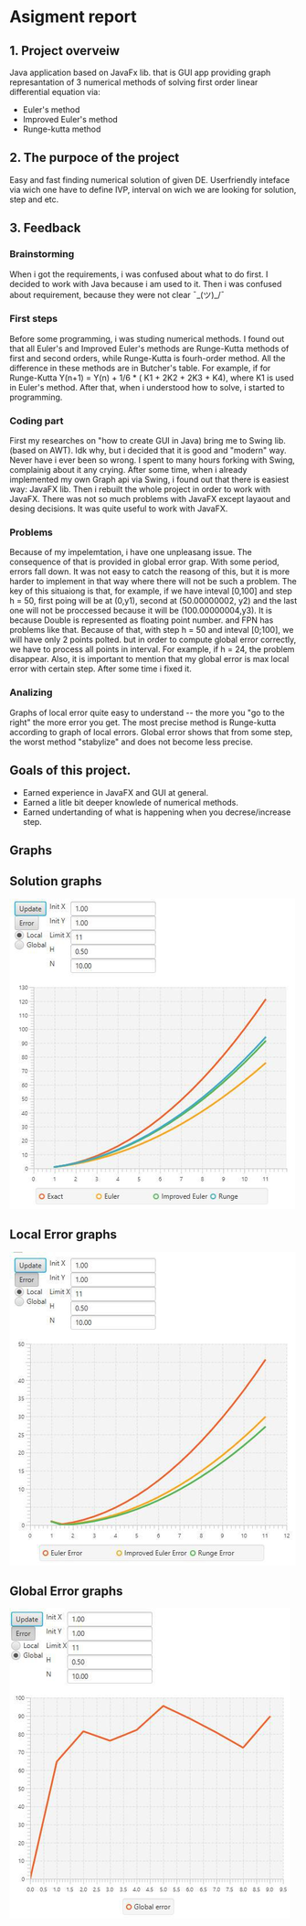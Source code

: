 # Asigment report

## **1. Project overveiw**
Java application based on JavaFx lib. that is GUI app providing graph represantation of 3 numerical methods of solving first order linear differential equation via:
- Euler's method
- Improved Euler's method
- Runge-kutta method

## **2. The purpoce of the project**
Easy and fast finding numerical solution of given DE. Userfriendly inteface via wich one have to define IVP, interval on wich we are looking for solution, step and etc.

## **3. Feedback**

### Brainstorming
When i got the requirements, i was confused about what to do first. I decided to work with Java because i am used to it.
Then i was confused about requirement, because they were not clear ¯\_(ツ)_/¯

### First steps
Before some programming, i was studing numerical methods. I found out that all Euler's and Improved Euler's methods are Runge-Kutta methods of first and second orders, while Runge-Kutta is fourh-order method. All the difference in these methods are in Butcher's table.
For example, if for Runge-Kutta Y(n+1) = Y(n) + 1/6 * ( K1 + 2K2 + 2K3 + K4), where K1 is used in Euler's method.
After that, when i understood how to solve, i started to programming.

### Coding part
First my researches on "how to create GUI in Java) bring me to Swing lib.(based on AWT). Idk why, but i decided that it is good and "modern" way. Never have i ever been so wrong. I spent to many hours forking with Swing, complainig about it any crying. After some time, when i already implemented my own Graph api via Swing, i found out that there is easiest way: JavaFX lib. Then i rebuilt the whole project in order to work with JavaFX. There was not so much problems with JavaFX except layaout and desing decisions. It was quite useful to work with JavaFX.

### Problems
Because of my impelemtation, i have one unpleasang issue.
The consequence of that is provided in global error grap. With some period, errors fall down. It was not easy to catch the reasong of this, but it is more harder to implement in that way where there will not be such a problem.
The key of this situaiong is that, for example, if we have inteval [0,100] and step h = 50, first poing will be at (0,y1), second at (50.00000002, y2) and the last one will not be proccessed because it will be (100.00000004,y3). It is because Double is represented as floating point number. and FPN has problems like that.
Because of that, with step h = 50 and inteval [0;100], we will have only 2 points polted. but in order to compute global error correctly, we have to process all points in interval. For example, if h = 24, the problem disappear. 
Also, it is important to mention that my global error is max local error with certain step.
After some time i fixed it.

### Analizing
Graphs of local error quite easy to understand -- the more you "go to the right" the more error you get. The most precise method is Runge-kutta according to graph of local errors.
Global error shows that from some step, the worst method "stabylize" and does not become less precise.

## Goals of this project.
- Earned experience in JavaFX and GUI at general.
- Earned a litle bit deeper knowlede of numerical methods.
- Earned undertanding of what is happening when you decrese/increase step.


## Graphs
## Solution graphs
![alt text](https://github.com/PRYRAN/DEAssigmnet/blob/master/Solutuin%20Graphs.jpg)
## Local Error graphs
![alt text](https://github.com/PRYRAN/DEAssigmnet/blob/master/Local%20Error%20Graphs.jpg)
## Global Error graphs
![alt text](https://github.com/PRYRAN/DEAssigmnet/blob/master/Global%20Error%20graph.jpg)





